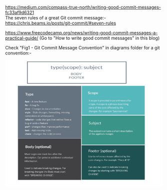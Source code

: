 https://medium.com/compass-true-north/writing-good-commit-messages-fc33af9d6321   
The seven rules of a great Git commit message:- https://chris.beams.io/posts/git-commit/#seven-rules   


https://www.freecodecamp.org/news/writing-good-commit-messages-a-practical-guide/ (Go to "How to write good commit messages" in this blog)   


Check "Fig1 - Git Commit Message Convention" in diagrams folder for a git convention:-      

![picture](https://github.com/parasagrawal71/NOTES/blob/master/Git/diagrams/Fig1%20-%20Git%20Commit%20Message%20Convention.png)
